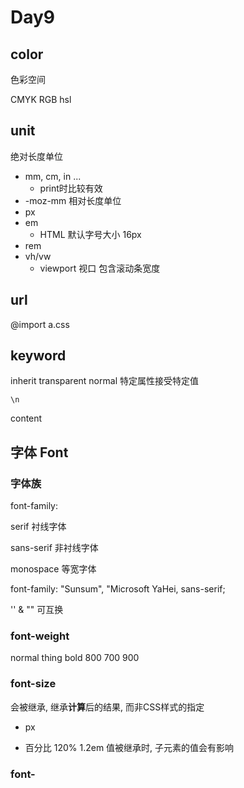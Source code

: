 # Day9

## color

色彩空间

CMYK
RGB
hsl

## unit

绝对长度单位

* mm, cm, in ...
  * print时比较有效
* -moz-mm
相对长度单位
* px
* em
  * HTML 默认字号大小 16px
* rem
* vh/vw
  * viewport 视口 包含滚动条宽度

## url

@import a.css

## keyword

inherit transparent normal
特定属性接受特定值

`\n`

content

## 字体 Font

### 字体族

font-family:

serif 衬线字体

sans-serif 非衬线字体

monospace 等宽字体



font-family: "Sunsum", "Microsoft YaHei, sans-serif;

'' & "" 可互换

### font-weight

normal thing bold 800 700 900

### font-size

会被继承, 继承**计算**后的结果, 而非CSS样式的指定

* px

* 百分比 120% 1.2em 值被继承时, 子元素的值会有影响

### font-